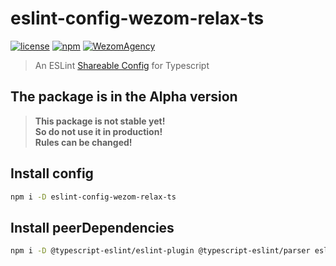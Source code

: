 # eslint-config-wezom-relax-ts

[![license](https://img.shields.io/badge/License-MIT-blue.svg)](https://github.com/WezomAgency/eslint-config-wezom-relax-ts/blob/master/LICENSE)
[![npm](https://img.shields.io/badge/npm-install-orange.svg)](https://www.npmjs.com/package/eslint-config-wezom-relax-ts)
[![WezomAgency](https://img.shields.io/badge/wezom-agency-red.svg)](https://github.com/WezomAgency)


> An ESLint [Shareable Config](http://eslint.org/docs/developer-guide/shareable-configs) for Typescript

## The package is in the Alpha version

> __This package is not stable yet!__  
> __So do not use it in production!__  
> __Rules can be changed!__

## Install config

```bash
npm i -D eslint-config-wezom-relax-ts
```

## Install peerDependencies

```bash
npm i -D @typescript-eslint/eslint-plugin @typescript-eslint/parser eslint-plugin-flowtype eslint-plugin-import
```
